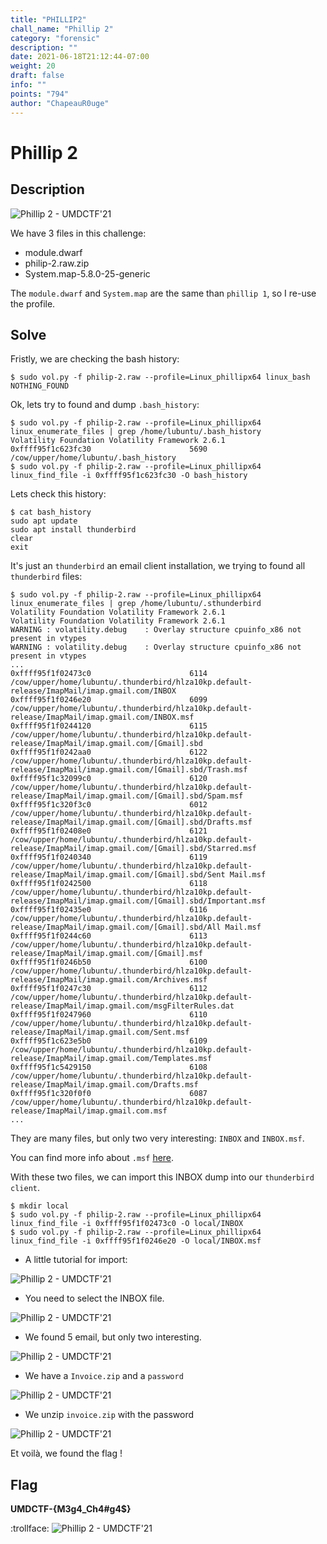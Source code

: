 ```yaml
---
title: "PHILLIP2"
chall_name: "Phillip 2"
category: "forensic"
description: ""
date: 2021-06-18T21:12:44-07:00
weight: 20
draft: false
info: ""
points: "794"
author: "ChapeauR0uge"
---
```


# Phillip 2

## Description

![Phillip 2 - UMDCTF'21](/files/umdctf21/phillip2/phillip2.PNG)

We have 3 files in this challenge:
* module.dwarf
* philip-2.raw.zip
* System.map-5.8.0-25-generic

The `module.dwarf` and `System.map` are the same than `phillip 1`, so I re-use the profile.

## Solve

Fristly, we are checking the bash history:
```shell
$ sudo vol.py -f philip-2.raw --profile=Linux_phillipx64 linux_bash
NOTHING_FOUND
```

Ok, lets try to found and dump `.bash_history`:
```shell
$ sudo vol.py -f philip-2.raw --profile=Linux_phillipx64 linux_enumerate_files | grep /home/lubuntu/.bash_history
Volatility Foundation Volatility Framework 2.6.1
0xffff95f1c623fc30                      5690 /cow/upper/home/lubuntu/.bash_history
$ sudo vol.py -f philip-2.raw --profile=Linux_phillipx64 linux_find_file -i 0xffff95f1c623fc30 -O bash_history
```

Lets check this history:
```shell
$ cat bash_history                   
sudo apt update
sudo apt install thunderbird
clear
exit
```

It's just an `thunderbird` an email client installation, we trying to found all `thunderbird` files:
```shell
$ sudo vol.py -f philip-2.raw --profile=Linux_phillipx64 linux_enumerate_files | grep /home/lubuntu/.sthunderbird
Volatility Foundation Volatility Framework 2.6.1
Volatility Foundation Volatility Framework 2.6.1
WARNING : volatility.debug    : Overlay structure cpuinfo_x86 not present in vtypes
WARNING : volatility.debug    : Overlay structure cpuinfo_x86 not present in vtypes
...
0xffff95f1f02473c0                      6114 /cow/upper/home/lubuntu/.thunderbird/hlza10kp.default-release/ImapMail/imap.gmail.com/INBOX
0xffff95f1f0246e20                      6099 /cow/upper/home/lubuntu/.thunderbird/hlza10kp.default-release/ImapMail/imap.gmail.com/INBOX.msf
0xffff95f1f0244120                      6115 /cow/upper/home/lubuntu/.thunderbird/hlza10kp.default-release/ImapMail/imap.gmail.com/[Gmail].sbd
0xffff95f1f0242aa0                      6122 /cow/upper/home/lubuntu/.thunderbird/hlza10kp.default-release/ImapMail/imap.gmail.com/[Gmail].sbd/Trash.msf
0xffff95f1c32099c0                      6120 /cow/upper/home/lubuntu/.thunderbird/hlza10kp.default-release/ImapMail/imap.gmail.com/[Gmail].sbd/Spam.msf
0xffff95f1c320f3c0                      6012 /cow/upper/home/lubuntu/.thunderbird/hlza10kp.default-release/ImapMail/imap.gmail.com/[Gmail].sbd/Drafts.msf
0xffff95f1f02408e0                      6121 /cow/upper/home/lubuntu/.thunderbird/hlza10kp.default-release/ImapMail/imap.gmail.com/[Gmail].sbd/Starred.msf
0xffff95f1f0240340                      6119 /cow/upper/home/lubuntu/.thunderbird/hlza10kp.default-release/ImapMail/imap.gmail.com/[Gmail].sbd/Sent Mail.msf
0xffff95f1f0242500                      6118 /cow/upper/home/lubuntu/.thunderbird/hlza10kp.default-release/ImapMail/imap.gmail.com/[Gmail].sbd/Important.msf
0xffff95f1f02435e0                      6116 /cow/upper/home/lubuntu/.thunderbird/hlza10kp.default-release/ImapMail/imap.gmail.com/[Gmail].sbd/All Mail.msf
0xffff95f1f0244c60                      6113 /cow/upper/home/lubuntu/.thunderbird/hlza10kp.default-release/ImapMail/imap.gmail.com/[Gmail].msf
0xffff95f1f0246b50                      6100 /cow/upper/home/lubuntu/.thunderbird/hlza10kp.default-release/ImapMail/imap.gmail.com/Archives.msf
0xffff95f1f0247c30                      6112 /cow/upper/home/lubuntu/.thunderbird/hlza10kp.default-release/ImapMail/imap.gmail.com/msgFilterRules.dat
0xffff95f1f0247960                      6110 /cow/upper/home/lubuntu/.thunderbird/hlza10kp.default-release/ImapMail/imap.gmail.com/Sent.msf
0xffff95f1c623e5b0                      6109 /cow/upper/home/lubuntu/.thunderbird/hlza10kp.default-release/ImapMail/imap.gmail.com/Templates.msf
0xffff95f1c5429150                      6108 /cow/upper/home/lubuntu/.thunderbird/hlza10kp.default-release/ImapMail/imap.gmail.com/Drafts.msf
0xffff95f1c320f0f0                      6087 /cow/upper/home/lubuntu/.thunderbird/hlza10kp.default-release/ImapMail/imap.gmail.com.msf
...
```

They are many files, but only two very interesting: `INBOX` and `INBOX.msf`.

You can find more info about `.msf` [here](https://www.bitrecover.com/free/thunderbird-msf-viewer/).

With these two files, we can import this INBOX dump into our `thunderbird client`.
```
$ mkdir local
$ sudo vol.py -f philip-2.raw --profile=Linux_phillipx64 linux_find_file -i 0xffff95f1f02473c0 -O local/INBOX
$ sudo vol.py -f philip-2.raw --profile=Linux_phillipx64 linux_find_file -i 0xffff95f1f0246e20 -O local/INBOX.msf
```

* A little tutorial for import:

![Phillip 2 - UMDCTF'21](/files/umdctf21/phillip2/tool.PNG)

* You need to select the INBOX file.

![Phillip 2 - UMDCTF'21](/files/umdctf21/phillip2/mbox.PNG)

* We found 5 email, but only two interesting.

![Phillip 2 - UMDCTF'21](/files/umdctf21/phillip2/mail1.PNG)

* We have a `Invoice.zip` and a `password` 

![Phillip 2 - UMDCTF'21](/files/umdctf21/phillip2/chung1.PNG)

* We unzip `invoice.zip` with the password

![Phillip 2 - UMDCTF'21](/files/umdctf21/phillip2/flag1.PNG)

Et voilà, we found the flag !

## Flag

**UMDCTF-{M3g4_Ch4#g4$}** 

:trollface:
![Phillip 2 - UMDCTF'21](/files/umdctf21/phillip2/phil2score.PNG)